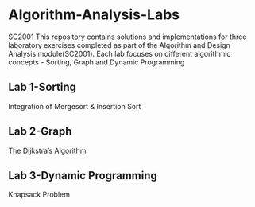 # Algorithm-Analysis-Labs
SC2001 This repository contains solutions and implementations for three laboratory exercises completed as part of the Algorithm and Design Analysis module(SC2001). Each lab focuses on different algorithmic concepts - Sorting, Graph and Dynamic Programming
## Lab 1-Sorting
Integration of Mergesort & Insertion Sort
## Lab 2-Graph
The Dijkstra’s Algorithm
## Lab 3-Dynamic Programming
Knapsack Problem

